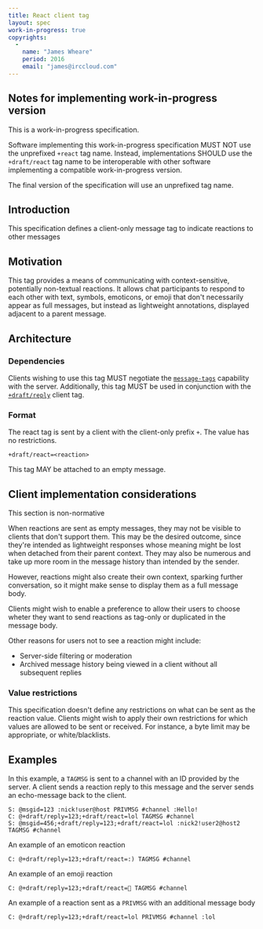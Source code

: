 ```yaml
---
title: React client tag
layout: spec
work-in-progress: true
copyrights:
  -
    name: "James Wheare"
    period: 2016
    email: "james@irccloud.com"
---
```


## Notes for implementing work-in-progress version

This is a work-in-progress specification.

Software implementing this work-in-progress specification MUST NOT use the
unprefixed `+react` tag name. Instead, implementations SHOULD use the
`+draft/react` tag name to be interoperable with other software
implementing a compatible work-in-progress version.

The final version of the specification will use an unprefixed tag name.

## Introduction

This specification defines a client-only message tag to indicate reactions to other messages

## Motivation

This tag provides a means of communicating with context-sensitive, potentially non-textual reactions. It allows chat participants to respond to each other with text, symbols, emoticons, or emoji that don't necessarily appear as full messages, but instead as lightweight annotations, displayed adjacent to a parent message.

## Architecture

### Dependencies

Clients wishing to use this tag MUST negotiate the [`message-tags`](../extensions/message-tags.html) capability with the server. Additionally, this tag MUST be used in conjunction with the [`+draft/reply`](./reply.html) client tag.

### Format

The react tag is sent by a client with the client-only prefix `+`. The value has no restrictions.

    +draft/react=<reaction>

This tag MAY be attached to an empty message.

## Client implementation considerations

This section is non-normative

When reactions are sent as empty messages, they may not be visible to clients that don't support them. This may be the desired outcome, since they're intended as lightweight responses whose meaning might be lost when detached from their parent context. They may also be numerous and take up more room in the message history than intended by the sender.

However, reactions might also create their own context, sparking further conversation, so it might make sense to display them as a full message body.

Clients might wish to enable a preference to allow their users to choose wheter they want to send reactions as tag-only or duplicated in the message body.

Other reasons for users not to see a reaction might include:

* Server-side filtering or moderation
* Archived message history being viewed in a client without all subsequent replies

### Value restrictions

This specification doesn't define any restrictions on what can be sent as the reaction value. Clients might wish to apply their own restrictions for which values are allowed to be sent or received. For instance, a byte limit may be appropriate, or white/blacklists.

## Examples

In this example, a `TAGMSG` is sent to a channel with an ID provided by the server. A client sends a reaction reply to this message and the server sends an echo-message back to the client.

    S: @msgid=123 :nick!user@host PRIVMSG #channel :Hello!
    C: @+draft/reply=123;+draft/react=lol TAGMSG #channel
    S: @msgid=456;+draft/reply=123;+draft/react=lol :nick2!user2@host2 TAGMSG #channel

An example of an emoticon reaction

    C: @+draft/reply=123;+draft/react=:) TAGMSG #channel

An example of an emoji reaction

    C: @+draft/reply=123;+draft/react=👋 TAGMSG #channel

An example of a reaction sent as a `PRIVMSG` with an additional message body

    C: @+draft/reply=123;+draft/react=lol PRIVMSG #channel :lol
